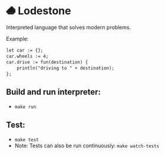 # <img src="https://github.com/brianmacdonald/lodestone/raw/builtins/docs/logo.png" alt="Lodestone small dark rock logo" width="25px"/> Lodestone

Interpreted language that solves modern problems.

Example:
```
let car := {};
car.wheels := 4;
car.drive := fun(destination) {
    println("driving to " + destination);
};
```

## Build and run interpreter: 
 - `make run`

## Test:
 - `make test`
 - Note: Tests can also be run continuously: `make watch-tests`

